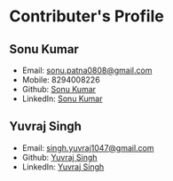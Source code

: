 <!-- 
    By Sonu Kumar
    B.Tech (Information Technology)
    DSC-GGV Web-Development Member

 -->


# Contributer's Profile

## Sonu Kumar
* Email: sonu.patna0808@gmail.com
* Mobile: 8294008226
* Github: [Sonu Kumar](https://github.com/SonuKumar81800)
* LinkedIn: [Sonu Kumar](https://www.linkedin.com/in/sonukumar81800/)

## Yuvraj Singh
* Email: singh.yuvraj1047@gmail.com
* Github: [Yuvraj Singh](@yuvraj-2503)
* LinkedIn: [Yuvraj Singh](https://www.linkedin.com/in/yuvraj-2503/)